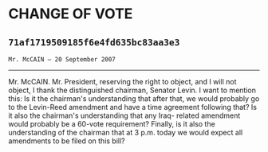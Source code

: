 # CHANGE OF VOTE
## `71af1719509185f6e4fd635bc83aa3e3`
`Mr. McCAIN — 20 September 2007`

---


Mr. McCAIN. Mr. President, reserving the right to object, and I will 
not object, I thank the distinguished chairman, Senator Levin. I want 
to mention this: Is it the chairman's understanding that after that, we 
would probably go to the Levin-Reed amendment and have a time agreement 
following that? Is it also the chairman's understanding that any Iraq-
related amendment would probably be a 60-vote requirement? Finally, is 
it also the understanding of the chairman that at 3 p.m. today we would 
expect all amendments to be filed on this bill?